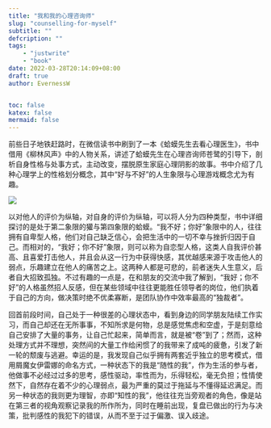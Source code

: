 ```yaml
---
title: "我和我的心理咨询师"
slug: "counselling-for-myself"
subtitle: ""
defcription: ""
tags:
    - "justwrite"
    - "book"
date: 2022-03-28T20:14:09+08:00
draft: true
author: EvernessW


toc: false
katex: false
mermaid: false
---
```




前些日子地铁赶路时，在微信读书中刷到了一本《蛤蟆先生去看心理医生》，书中借用《柳林风声》中的人物关系，讲述了蛤蟆先生在心理咨询师苍鹭的引导下，剖析自身性格与处事方式，主动改变，摆脱原生家庭心理阴影的故事。书中介绍了几种心理学上的性格划分概念，其中“好与不好”的人生象限与心理游戏概念尤为有趣。

![](https://awesome-image.oss-cn-beijing.aliyuncs.com/202203282029993.jpg)

以对他人的评价为纵轴，对自身的评价为纵轴，可以将人分为四种类型，书中详细探讨的是处于第二象限的獾与第四象限的蛤蟆。“我不好；你好”象限中的人，往往拥有自卑型人格，他们对自己缺乏信心，会把生活中的一切不幸与挫折归因于自己。而相对的，“我好；你不好”象限，则可以称为自恋型人格，这类人自我评价甚高、且喜爱打击他人，并且会从这一行为中获得快感，其优越感来源于攻击他人的弱点，乐趣建立在他人的痛苦之上。这两种人都是可悲的，前者迷失人生意义，后者自大招致孤独。不过有趣的一点是，在和朋友的交流中我了解到，“我好；你不好”的人格虽然招人反感，但在某些领域中往往更能胜任领导者的岗位，他们执着于自己的方向，做决策时绝不优柔寡断，是团队协作中效率最高的“独裁者”。

回首前段时间，自己处于一种很差的心理状态中，看到身边的同学朋友陆续工作实习，而自己却还在无所事事，不知所求是何物，总是感觉焦虑和空虚，于是刻意给自己安排了大量的事务，让自己忙起来，简单而言，就是被“卷”到了；然而，这种处理方式并不理想，突然间的大量工作给闲惯了的我带来了成吨的疲惫，引发了新一轮的颓废与逃避。幸运的是，我发现自己似乎拥有两套近乎独立的思考模式，借用屑魔女伊雷娜的命名方式，一种状态下的我是“随性的我”，作为生活的参与者，他做事不必经过过多的思考，感性驱动，率性而为，乐得轻松，毫无负担；性情使然下，自然存在着不少的心理弱点，最为严重的莫过于拖延与不懂得延迟满足。而另一种状态的我则更为理智，亦即“知性的我”，他往往充当旁观者的角色，像是站在第三者的视角观察记录我的所作所为，同时在睡前出现，复盘已做出的行为与决策，批判感性的我犯下的错误，从而不至于过于偏激、误入歧途。
